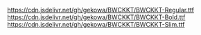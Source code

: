https://cdn.jsdelivr.net/gh/gekowa/BWCKKT/BWCKKT-Regular.ttf
https://cdn.jsdelivr.net/gh/gekowa/BWCKKT/BWCKKT-Bold.ttf
https://cdn.jsdelivr.net/gh/gekowa/BWCKKT/BWCKKT-Slim.ttf
